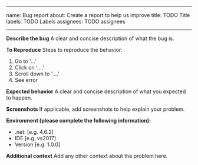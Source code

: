 
---
name: Bug report
about: Create a report to help us improve
title: TODO Title
labels: TODO Labels
assignees: TODO assignees


---


**Describe the bug**
A clear and concise description of what the bug is.

**To Reproduce**
Steps to reproduce the behavior:
1. Go to '...'
2. Click on '....'
3. Scroll down to '....'
4. See error

**Expected behavior**
A clear and concise description of what you expected to happen.

**Screenshots**
If applicable, add screenshots to help explain your problem.

**Environment (please complete the following information):**
 - .net: [e.g. 4.6.2]
 - IDE [e.g. vs2017]
 - Version [e.g. 1.0.0]

**Additional context**
Add any other context about the problem here.
